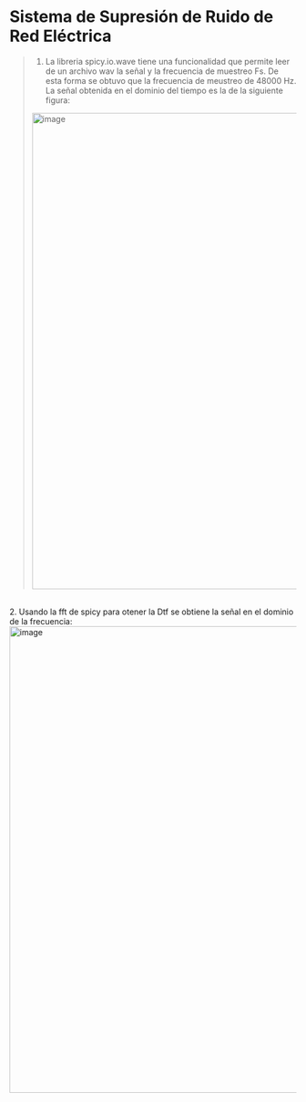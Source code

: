 # Sistema de Supresión de Ruido de Red Eléctrica

>1. La libreria spicy.io.wave tiene una funcionalidad que permite  leer de un archivo wav la señal y la frecuencia de muestreo Fs. De esta forma se obtuvo que la frecuencia de meustreo de 48000 Hz. La señal obtenida en el dominio del tiempo  es la de la siguiente figura:
><img width="836" alt="image" src="https://user-images.githubusercontent.com/104046146/201721628-0ad896a0-21a2-4ca1-bc21-70052b5ac2d2.png">
<br />
2. Usando la fft de spicy para otener la Dtf se obtiene la señal en el dominio de la frecuencia: 
<img width="819" alt="image" src="https://user-images.githubusercontent.com/104046146/201722400-1f270ef0-0031-4fd7-9c1e-d9f0b469135b.png">


